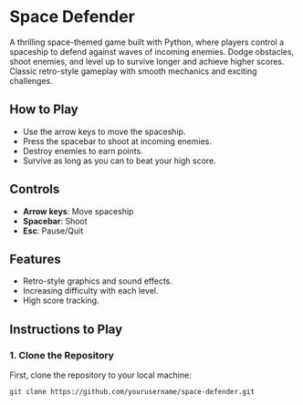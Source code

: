 # Space Defender

A thrilling space-themed game built with Python, where players control a spaceship to defend against waves of incoming enemies. Dodge obstacles, shoot enemies, and level up to survive longer and achieve higher scores. Classic retro-style gameplay with smooth mechanics and exciting challenges.

## How to Play

- Use the arrow keys to move the spaceship.
- Press the spacebar to shoot at incoming enemies.
- Destroy enemies to earn points.
- Survive as long as you can to beat your high score.

## Controls

- **Arrow keys**: Move spaceship
- **Spacebar**: Shoot
- **Esc**: Pause/Quit

## Features

- Retro-style graphics and sound effects.
- Increasing difficulty with each level.
- High score tracking.

## Instructions to Play

### 1. Clone the Repository
First, clone the repository to your local machine:
```bash
git clone https://github.com/yourusername/space-defender.git

